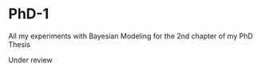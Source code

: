 # PhD-1
All my experiments with Bayesian Modeling for the 2nd chapter of my PhD Thesis

Under review
